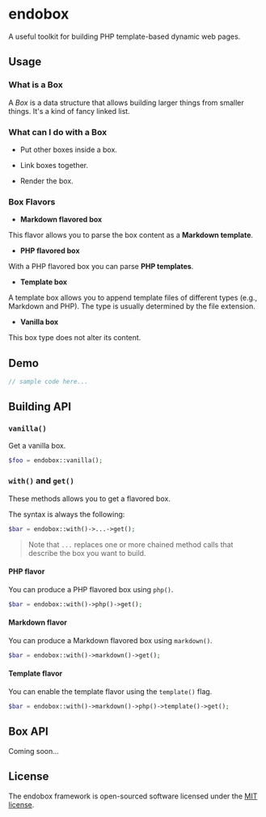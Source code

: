 # endobox

A useful toolkit for building PHP template-based dynamic web pages.

## Usage

### What is a Box

A _Box_ is a data structure that allows building larger things from smaller things. It's a kind of fancy linked list.

### What can I do with a Box

- Put other boxes inside a box.

- Link boxes together.

- Render the box.

### Box Flavors

- __Markdown flavored box__

This flavor allows you to parse the box content as a __Markdown template__.

- __PHP flavored box__

With a PHP flavored box you can parse __PHP templates__.

- __Template box__

A template box allows you to append template files of different types (e.g., Markdown and PHP). The type is usually determined by the file extension.

- __Vanilla box__

This box type does not alter its content.

## Demo

```php
// sample code here...
```

## Building API

### `vanilla()`

Get a vanilla box.

```php
$foo = endobox::vanilla();
```

### `with()` and `get()`

These methods allows you to get a flavored box.

The syntax is always the following:

```php
$bar = endobox::with()->...->get();
```

> Note that `...` replaces one or more chained method calls that describe the box you want to build.

#### PHP flavor

You can produce a PHP flavored box using `php()`.

```php
$bar = endobox::with()->php()->get();
```

#### Markdown flavor

You can produce a Markdown flavored box using `markdown()`.

```php
$bar = endobox::with()->markdown()->get();
```

#### Template flavor

You can enable the template flavor using the `template()` flag.

```php
$bar = endobox::with()->markdown()->php()->template()->get();
```

## Box API

Coming soon...

## License

The endobox framework is open-sourced software licensed under the [MIT license](LICENSE).
